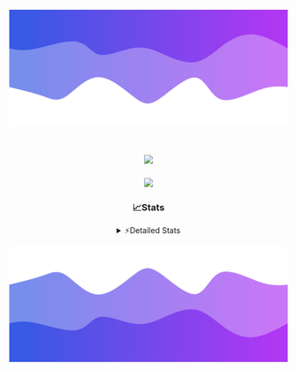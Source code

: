 ![Header](./header.png)
<div align="center">

<h1 align="center">
  <a href="https://git.io/typing-svg">
    <img src="https://readme-typing-svg.herokuapp.com/?lines=Hello,+There!+%F0%9F%91%8B;This+is+chicho.;Owner+on+Ocean;&center=true&size=25">
  </a>
</h1>
  
<p align="center">
  <img src="https://lanyard.cnrad.dev/api/852683595378196480" />
</p>

### 📈Stats
<details>
    <summary> ⚡Detailed Stats</summary>
    <br/>

<!--START_SECTION:waka-->
![Code Time](http://img.shields.io/badge/Code%20Time-862%20hrs%2037%20mins-blue)

![Profile Views](http://img.shields.io/badge/Profile%20Views-2-blue)

**🐱 My GitHub Data** 

> 📦 83.0 kB Used in GitHub's Storage 
 > 
> 🏆 29 Contributions in the Year 2024
 > 
> 🚫 Not Opted to Hire
 > 
> 📜 15 Public Repositories 
 > 
> 🔑 9 Private Repositories 
 > 
**I'm a Night 🦉** 

```text
🌞 Morning                25 commits          ██░░░░░░░░░░░░░░░░░░░░░░░   06.11 % 
🌆 Daytime                67 commits          ████░░░░░░░░░░░░░░░░░░░░░   16.38 % 
🌃 Evening                174 commits         ███████████░░░░░░░░░░░░░░   42.54 % 
🌙 Night                  143 commits         █████████░░░░░░░░░░░░░░░░   34.96 % 
```
📅 **I'm Most Productive on Tuesday** 

```text
Monday                   26 commits          ██░░░░░░░░░░░░░░░░░░░░░░░   06.36 % 
Tuesday                  111 commits         ███████░░░░░░░░░░░░░░░░░░   27.14 % 
Wednesday                81 commits          █████░░░░░░░░░░░░░░░░░░░░   19.80 % 
Thursday                 66 commits          ████░░░░░░░░░░░░░░░░░░░░░   16.14 % 
Friday                   47 commits          ███░░░░░░░░░░░░░░░░░░░░░░   11.49 % 
Saturday                 42 commits          ███░░░░░░░░░░░░░░░░░░░░░░   10.27 % 
Sunday                   36 commits          ██░░░░░░░░░░░░░░░░░░░░░░░   08.80 % 
```


📊 **This Week I Spent My Time On** 

```text
🕑︎ Time Zone: America/Argentina/Buenos_Aires

💬 Programming Languages: 
Python                   10 mins             ████████████████░░░░░░░░░   63.80 % 
JavaScript               3 mins              █████░░░░░░░░░░░░░░░░░░░░   21.25 % 
HTML                     2 mins              ████░░░░░░░░░░░░░░░░░░░░░   14.95 % 

🔥 Editors: 
Cursor                   15 mins             █████████████████████████   100.00 % 

🐱‍💻 Projects: 
Unknown Project          15 mins             █████████████████████████   100.00 % 

💻 Operating System: 
Windows                  15 mins             █████████████████████████   100.00 % 
```

**I Mostly Code in JavaScript** 

```text
JavaScript               8 repos             ██████░░░░░░░░░░░░░░░░░░░   25.81 % 
HTML                     7 repos             ██████░░░░░░░░░░░░░░░░░░░   22.58 % 
Astro                    2 repos             ██░░░░░░░░░░░░░░░░░░░░░░░   06.45 % 
TypeScript               1 repo              █░░░░░░░░░░░░░░░░░░░░░░░░   03.23 % 
SCSS                     1 repo              █░░░░░░░░░░░░░░░░░░░░░░░░   03.23 % 
```




 Last Updated on 06/10/2024 22:13:59 UTC
<!--END_SECTION:waka-->
</details>

![Footer](./footer.png)
